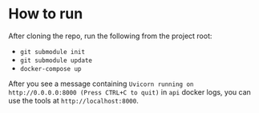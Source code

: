 # How to run

After cloning the repo, run the following from the project root:

- `git submodule init`
- `git submodule update`
- `docker-compose up`

After you see a message containing `Uvicorn running on http://0.0.0.0:8000 (Press CTRL+C to quit)` in `api` docker logs, you can use the tools at `http://localhost:8000`.
